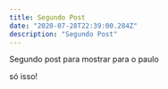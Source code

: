 ```yaml
---
title: Segundo Post
date: "2020-07-28T22:39:00.284Z"
description: "Segundo Post"
---
```


Segundo post para mostrar para o paulo

só isso!

